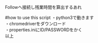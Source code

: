 Followへ接続し残業時間を算出するあれ

#how to use this script
・python3で動きます  
・chromedriverをダウンロード  
・properties.iniにID/PASSWORDをかく  
以上  
